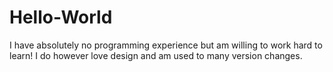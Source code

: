 # Hello-World

I have absolutely no programming experience but am willing to work hard to learn! I do however love design and am used to many version changes.
